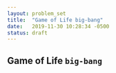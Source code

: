 ```yaml
---
layout: problem_set
title:  "Game of Life big-bang"
date:   2019-11-30 10:28:34 -0500
status: draft
---
```


## Game of Life `big-bang` <!-- omit in toc -->